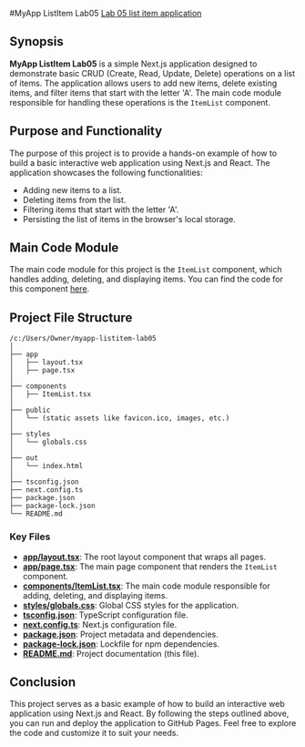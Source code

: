 #MyApp ListItem Lab05 [Lab 05 list item application](https://hjoseph777.github.io/myapp-listitem-lab05/)

## Synopsis

**MyApp ListItem Lab05** is a simple Next.js application designed to demonstrate basic CRUD (Create, Read, Update, Delete) operations on a list of items. The application allows users to add new items, delete existing items, and filter items that start with the letter 'A'. The main code module responsible for handling these operations is the `ItemList` component.

## Purpose and Functionality

The purpose of this project is to provide a hands-on example of how to build a basic interactive web application using Next.js and React. The application showcases the following functionalities:
- Adding new items to a list.
- Deleting items from the list.
- Filtering items that start with the letter 'A'.
- Persisting the list of items in the browser's local storage.

## Main Code Module

The main code module for this project is the `ItemList` component, which handles adding, deleting, and displaying items. You can find the code for this component [here](./components/ItemList.tsx).



## Project File Structure

```
/c:/Users/Owner/myapp-listitem-lab05
│
├── app
│   ├── layout.tsx
│   ├── page.tsx
│
├── components
│   ├── ItemList.tsx
│
├── public
│   └── (static assets like favicon.ico, images, etc.)
│
├── styles
│   └── globals.css
│
├── out
│   └── index.html
│
├── tsconfig.json
├── next.config.ts
├── package.json
├── package-lock.json
└── README.md
```

### Key Files

- **[app/layout.tsx](./app/layout.tsx)**: The root layout component that wraps all pages.
- **[app/page.tsx](./app/page.tsx)**: The main page component that renders the `ItemList` component.
- **[components/ItemList.tsx](./components/ItemList.tsx)**: The main code module responsible for adding, deleting, and displaying items.
- **[styles/globals.css](./styles/globals.css)**: Global CSS styles for the application.
- **[tsconfig.json](./tsconfig.json)**: TypeScript configuration file.
- **[next.config.ts](./next.config.ts)**: Next.js configuration file.
- **[package.json](./package.json)**: Project metadata and dependencies.
- **[package-lock.json](./package-lock.json)**: Lockfile for npm dependencies.
- **[README.md](./README.md)**: Project documentation (this file).

## Conclusion

This project serves as a basic example of how to build an interactive web application using Next.js and React. By following the steps outlined above, you can run and deploy the application to GitHub Pages. Feel free to explore the code and customize it to suit your needs.
